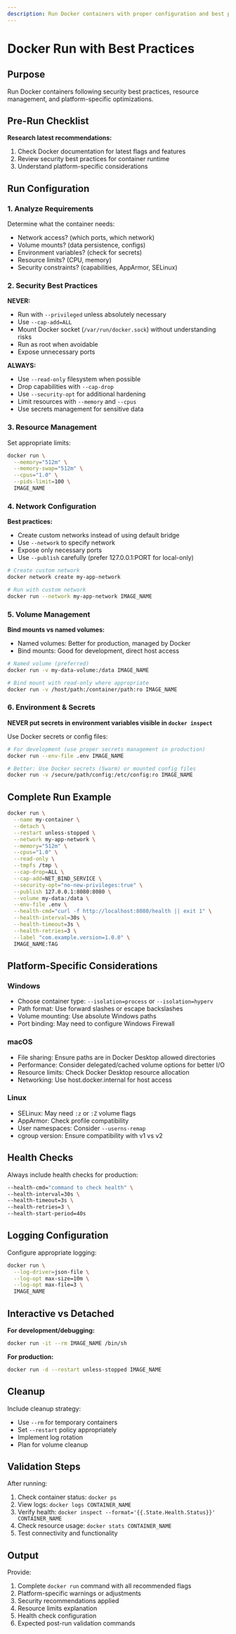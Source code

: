 ```yaml
---
description: Run Docker containers with proper configuration and best practices
---
```


# Docker Run with Best Practices

## Purpose
Run Docker containers following security best practices, resource management, and platform-specific optimizations.

## Pre-Run Checklist

**Research latest recommendations:**
1. Check Docker documentation for latest flags and features
2. Review security best practices for container runtime
3. Understand platform-specific considerations

## Run Configuration

### 1. Analyze Requirements
Determine what the container needs:
- Network access? (which ports, which network)
- Volume mounts? (data persistence, configs)
- Environment variables? (check for secrets)
- Resource limits? (CPU, memory)
- Security constraints? (capabilities, AppArmor, SELinux)

### 2. Security Best Practices

**NEVER:**
- Run with `--privileged` unless absolutely necessary
- Use `--cap-add=ALL`
- Mount Docker socket (`/var/run/docker.sock`) without understanding risks
- Run as root when avoidable
- Expose unnecessary ports

**ALWAYS:**
- Use `--read-only` filesystem when possible
- Drop capabilities with `--cap-drop`
- Use `--security-opt` for additional hardening
- Limit resources with `--memory` and `--cpus`
- Use secrets management for sensitive data

### 3. Resource Management

Set appropriate limits:
```bash
docker run \
  --memory="512m" \
  --memory-swap="512m" \
  --cpus="1.0" \
  --pids-limit=100 \
  IMAGE_NAME
```

### 4. Network Configuration

**Best practices:**
- Create custom networks instead of using default bridge
- Use `--network` to specify network
- Expose only necessary ports
- Use `--publish` carefully (prefer 127.0.0.1:PORT for local-only)

```bash
# Create custom network
docker network create my-app-network

# Run with custom network
docker run --network my-app-network IMAGE_NAME
```

### 5. Volume Management

**Bind mounts vs named volumes:**
- Named volumes: Better for production, managed by Docker
- Bind mounts: Good for development, direct host access

```bash
# Named volume (preferred)
docker run -v my-data-volume:/data IMAGE_NAME

# Bind mount with read-only where appropriate
docker run -v /host/path:/container/path:ro IMAGE_NAME
```

### 6. Environment & Secrets

**NEVER put secrets in environment variables visible in `docker inspect`**

Use Docker secrets or config files:
```bash
# For development (use proper secrets management in production)
docker run --env-file .env IMAGE_NAME

# Better: Use Docker secrets (Swarm) or mounted config files
docker run -v /secure/path/config:/etc/config:ro IMAGE_NAME
```

## Complete Run Example

```bash
docker run \
  --name my-container \
  --detach \
  --restart unless-stopped \
  --network my-app-network \
  --memory="512m" \
  --cpus="1.0" \
  --read-only \
  --tmpfs /tmp \
  --cap-drop=ALL \
  --cap-add=NET_BIND_SERVICE \
  --security-opt="no-new-privileges:true" \
  --publish 127.0.0.1:8080:8080 \
  --volume my-data:/data \
  --env-file .env \
  --health-cmd="curl -f http://localhost:8080/health || exit 1" \
  --health-interval=30s \
  --health-timeout=3s \
  --health-retries=3 \
  --label "com.example.version=1.0.0" \
  IMAGE_NAME:TAG
```

## Platform-Specific Considerations

### Windows
- Choose container type: `--isolation=process` or `--isolation=hyperv`
- Path format: Use forward slashes or escape backslashes
- Volume mounting: Use absolute Windows paths
- Port binding: May need to configure Windows Firewall

### macOS
- File sharing: Ensure paths are in Docker Desktop allowed directories
- Performance: Consider delegated/cached volume options for better I/O
- Resource limits: Check Docker Desktop resource allocation
- Networking: Use host.docker.internal for host access

### Linux
- SELinux: May need `:z` or `:Z` volume flags
- AppArmor: Check profile compatibility
- User namespaces: Consider `--userns-remap`
- cgroup version: Ensure compatibility with v1 vs v2

## Health Checks

Always include health checks for production:
```bash
--health-cmd="command to check health" \
--health-interval=30s \
--health-timeout=3s \
--health-retries=3 \
--health-start-period=40s
```

## Logging Configuration

Configure appropriate logging:
```bash
docker run \
  --log-driver=json-file \
  --log-opt max-size=10m \
  --log-opt max-file=3 \
  IMAGE_NAME
```

## Interactive vs Detached

**For development/debugging:**
```bash
docker run -it --rm IMAGE_NAME /bin/sh
```

**For production:**
```bash
docker run -d --restart unless-stopped IMAGE_NAME
```

## Cleanup

Include cleanup strategy:
- Use `--rm` for temporary containers
- Set `--restart` policy appropriately
- Implement log rotation
- Plan for volume cleanup

## Validation Steps

After running:
1. Check container status: `docker ps`
2. View logs: `docker logs CONTAINER_NAME`
3. Verify health: `docker inspect --format='{{.State.Health.Status}}' CONTAINER_NAME`
4. Check resource usage: `docker stats CONTAINER_NAME`
5. Test connectivity and functionality

## Output

Provide:
1. Complete `docker run` command with all recommended flags
2. Platform-specific warnings or adjustments
3. Security recommendations applied
4. Resource limits explanation
5. Health check configuration
6. Expected post-run validation commands
